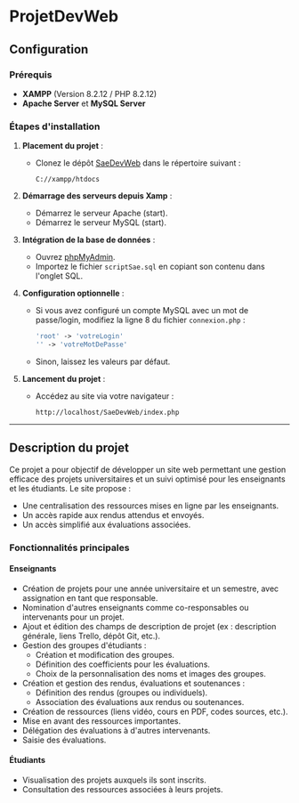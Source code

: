 # ProjetDevWeb

## Configuration

### Prérequis

- **XAMPP** (Version 8.2.12 / PHP 8.2.12)
- **Apache Server** et **MySQL Server**

### Étapes d'installation

1. **Placement du projet** :
   - Clonez le dépôt [SaeDevWeb](https://github.com/Fyromi/SaeDevWeb) dans le répertoire suivant :
     ```
     C://xampp/htdocs
     ```

2. **Démarrage des serveurs depuis Xamp** :
   - Démarrez le serveur Apache (start).
   - Démarrez le serveur MySQL (start).

3. **Intégration de la base de données** :
   - Ouvrez [phpMyAdmin](http://localhost/phpmyadmin/index.php?route=/server/sql).
   - Importez le fichier `scriptSae.sql` en copiant son contenu dans l'onglet SQL.

4. **Configuration optionnelle** :
   - Si vous avez configuré un compte MySQL avec un mot de passe/login, modifiez la ligne 8 du fichier `connexion.php` :
     ```php
     'root' -> 'votreLogin'
     '' -> 'votreMotDePasse'
     ```
   - Sinon, laissez les valeurs par défaut.

5. **Lancement du projet** :
   - Accédez au site via votre navigateur :
     ```
     http://localhost/SaeDevWeb/index.php
     ```

---

## Description du projet

Ce projet a pour objectif de développer un site web permettant une gestion efficace des projets universitaires et un suivi optimisé pour les enseignants et les étudiants. Le site propose :

- Une centralisation des ressources mises en ligne par les enseignants.
- Un accès rapide aux rendus attendus et envoyés.
- Un accès simplifié aux évaluations associées.

### Fonctionnalités principales

#### Enseignants
- Création de projets pour une année universitaire et un semestre, avec assignation en tant que responsable.
- Nomination d'autres enseignants comme co-responsables ou intervenants pour un projet.
- Ajout et édition des champs de description de projet (ex : description générale, liens Trello, dépôt Git, etc.).
- Gestion des groupes d'étudiants :
  - Création et modification des groupes.
  - Définition des coefficients pour les évaluations.
  - Choix de la personnalisation des noms et images des groupes.
- Création et gestion des rendus, évaluations et soutenances :
  - Définition des rendus (groupes ou individuels).
  - Association des évaluations aux rendus ou soutenances.
- Création de ressources (liens vidéo, cours en PDF, codes sources, etc.).
- Mise en avant des ressources importantes.
- Délégation des évaluations à d'autres intervenants.
- Saisie des évaluations.

#### Étudiants
- Visualisation des projets auxquels ils sont inscrits.
- Consultation des ressources associées à leurs projets.
